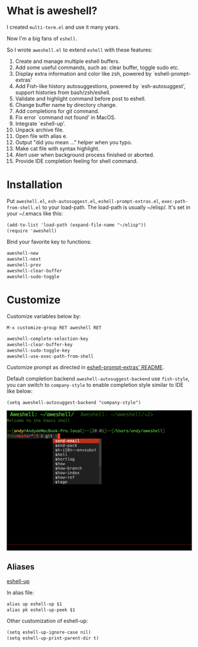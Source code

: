 # What is aweshell?

I created `multi-term.el` and use it many years.

Now I'm a big fans of `eshell`.

So I wrote `aweshell.el` to extend `eshell` with these features:

1. Create and manage multiple eshell buffers.
2. Add some useful commands, such as: clear buffer, toggle sudo etc.
3. Display extra information and color like zsh, powered by `eshell-prompt-extras'
4. Add Fish-like history autosuggestions, powered by `esh-autosuggest', support histories from bash/zsh/eshell.
5. Validate and highlight command before post to eshell.
6. Change buffer name by directory change.
7. Add completions for git command.
8. Fix error `command not found' in MacOS.
9. Integrate `eshell-up'.
10. Unpack archive file.
11. Open file with alias e.
12. Output "did you mean ..." helper when you typo.
13. Make cat file with syntax highlight.
14. Alert user when background process finished or aborted.
15. Provide IDE completion feeling for shell command.

# Installation

Put `aweshell.el`, `esh-autosuggest.el`, `eshell-prompt-extras.el`, `exec-path-from-shell.el` to your load-path.
The load-path is usually ~/elisp/.
It's set in your ~/.emacs like this:
```Elisp
(add-to-list 'load-path (expand-file-name "~/elisp"))
(require 'aweshell)
```

Bind your favorite key to functions:

```Elisp
aweshell-new
aweshell-next
aweshell-prev
aweshell-clear-buffer
aweshell-sudo-toggle
```

# Customize

Customize variables below by:
```Elisp
M-x customize-group RET aweshell RET
```

```Elisp
aweshell-complete-selection-key
aweshell-clear-buffer-key
aweshell-sudo-toggle-key
aweshell-use-exec-path-from-shell
```

Customize prompt as directed in [eshell-prompt-extras' README](https://github.com/kaihaosw/eshell-prompt-extras#themes).

Default completion backend ```aweshell-autosuggest-backend``` use ```fish-style```, you can switch to ```company-style``` to enable completion style similar to IDE like below:
```
(setq aweshell-autosuggest-backend "company-style")
```

<img src="./company-style-completion.png">

## Aliases

[eshell-up](https://github.com/peterwvj/eshell-up)

In alias file:
```
alias up eshell-up $1
alias pk eshell-up-peek $1
```

Other customization of eshell-up:
```Elisp
(setq eshell-up-ignore-case nil)
(setq eshell-up-print-parent-dir t)
```
